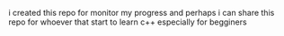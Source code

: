i created this repo for monitor my progress and perhaps i can share this repo for whoever that start to learn c++ especially for begginers 
